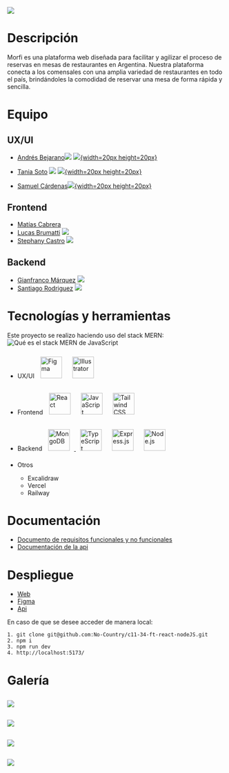 **![](https://lh6.googleusercontent.com/bTQrtu32Wkoti3anm-aP4QQglkrZ63fALdCVndmwvKRyjHEPJEHkCDdfofB8YoQWlhWDTQg2yv8qP69MrYvIxNXzLmUHfCYHFbeh4m5AiposznlLSOLwVqFqAzv0fWAAaiR2x630CNvnf8p3FSvDBTQ)**
# Descripción

Morfi es una plataforma web diseñada para facilitar y agilizar el proceso de reservas en mesas de restaurantes en Argentina. Nuestra plataforma conecta a los comensales con una amplia variedad de restaurantes en todo el país, brindándoles la comodidad de reservar una mesa de forma rápida y sencilla.

# Equipo

## UX/UI
- [Andrés Bejarano]()[![](https://icongr.am/devicon/linkedin-original.svg?size=34&color=d4b5b5)](https://www.linkedin.com/in/andres-bejarano-6765aa241) [![](https://cdn-icons-png.flaticon.com/512/124/124035.png){width=20px height=20px}](https://www.behance.net/andresbejarano6)
- [Tania Soto](https://github.com/tanisoto) [![](https://icongr.am/devicon/linkedin-original.svg?size=34&color=d4b5b5)](https://www.linkedin.com/in/taniasotoarq) [![](https://cdn-icons-png.flaticon.com/512/124/124035.png){width=20px height=20px}](https://www.behance.net/tanisoto)

- [Samuel Cárdenas]()[![](https://cdn-icons-png.flaticon.com/512/124/124035.png){width=20px height=20px}](https://www.behance.net/samuxui)


## Frontend
- [Matías Cabrera](https://github.com/matias-d)
- [Lucas Brumatti](https://github.com/lucasBruma) [![](https://icongr.am/devicon/linkedin-original.svg?size=34&color=d4b5b5)](https://www.linkedin.com/in/lucas-brumatti-50bb9a1b3/)
- [Stephany Castro](https://github.com/StephanyCS1) [![](https://icongr.am/devicon/linkedin-original.svg?size=34&color=d4b5b5)](https://www.linkedin.com/in/stephany-castro-salas-03a001172/)

## Backend
- [Gianfranco Márquez](https://github.com/elkake) [![](https://icongr.am/devicon/linkedin-original.svg?size=34&color=d4b5b5)](https://www.linkedin.com/in/gianfranco-marquez/)
- [Santiago Rodriguez](https://github.com/santy6221) [![](https://icongr.am/devicon/linkedin-original.svg?size=34&color=d4b5b5)](https://www.linkedin.com/in/santiago-rodriguez-a6b090215/)

# Tecnologías y herramientas

Este proyecto se realizo haciendo uso del stack MERN:
![Qué es el stack MERN de JavaScript](https://static.platzi.com/media/blog/mern-stack-284eedb6-ee6b-4441-b181-5064a453a15a.png)

- UX/UI
<a href="https://www.figma.com/" target="_blank"><img style="margin: 10px" src="https://profilinator.rishav.dev/skills-assets/figma-icon.svg" alt="Figma" height="50" /></a>  <a href="https://www.adobe.com/in/products/illustrator.html" target="_blank"><img style="margin: 10px" src="https://profilinator.rishav.dev/skills-assets/adobe_illustrator-icon.svg" alt="Illustrator" height="50" /></a>

- Frontend
	 <a href="https://reactjs.org/" target="_blank"><img style="margin: 10px" src="https://profilinator.rishav.dev/skills-assets/react-original-wordmark.svg" alt="React" height="50" /></a> <a href="https://www.javascript.com/" target="_blank"><img style="margin: 10px" src="https://profilinator.rishav.dev/skills-assets/javascript-original.svg" alt="JavaScript" height="50" /></a>  <a href="https://www.tailwindcss.com/" target="_blank"><img style="margin: 10px" src="https://profilinator.rishav.dev/skills-assets/tailwindcss.svg" alt="Tailwind CSS" height="50" /></a> 

- Backend
	<a href="https://www.mongodb.com/" target="_blank"><img style="margin: 10px" src="https://profilinator.rishav.dev/skills-assets/mongodb-original-wordmark.svg" alt="MongoDB" height="50" /> <a href="https://www.typescriptlang.org/" target="_blank"><img style="margin: 10px" src="https://profilinator.rishav.dev/skills-assets/typescript-original.svg" alt="TypeScript" height="50" /></a> <a href="https://expressjs.com/" target="_blank"><img style="margin: 10px" src="https://profilinator.rishav.dev/skills-assets/express-original-wordmark.svg" alt="Express.js" height="50" /></a> <a href="https://nodejs.org/" target="_blank"><img style="margin: 10px" src="https://profilinator.rishav.dev/skills-assets/nodejs-original-wordmark.svg" alt="Node.js" height="50" /></a> 

 - Otros
	- Excalidraw
	- Vercel
	- Railway

# Documentación

- [Documento de requisitos funcionales y no funcionales](https://docs.google.com/document/d/1yuIOn4MRDdCcIwUax0XlXnFRFJpDvMk83A5e8r4bFzo/edit)
- [Documentación de la api](https://github.com/No-Country/c11-34-ft-react-nodeJS/tree/backend)

# Despliegue

- [Web](https://nocountry-vercel.vercel.app)
- [Figma](https://www.figma.com/file/PcpRVE3N7qcVgqxZYGX9Qv/Cohorte-11?type=design&t=UDO77nVqGTwHaWMy-0)
- [Api](https://ncback-production.up.railway.app)

En caso de que se desee acceder de manera local:
```
1. git clone git@github.com:No-Country/c11-34-ft-react-nodeJS.git
2. npm i 
3. npm run dev
4. http://localhost:5173/ 
```

# Galería
**![](https://lh3.googleusercontent.com/F2c0bkSrRfE7jAmQhV32kOOQLU6bHX6KjknMi3iSA89RrS_VJN_homKO38j2u9ny3lxhN8iqSR6fCRCo7ZlmjqWbQdFPFedF7MXs7V_Ld2epCEYtPaqeP0DKadxHKnwcuT73WIzLj1cKncu-bTsLNDY)**
---
**![](https://lh4.googleusercontent.com/mKwnWmtVfVU2dPcjs1tt4XeBBubVTvyI2tpoTw8O87iZVvLlrcBmUTmV-y56F4ZXmXl1ttA2S71HYVQVUvayXoewbchSM8nCllSEiTnlvY40pAfbc3IKWcRijwrxH2HGqlhx5BTg_nkQHJO5iAEAVEs)**
---
**![](https://lh4.googleusercontent.com/Qt37SPxBhKH3OXeTAQyDa49TvUk3tWs1YOgwwOvWDapHRnfFL8P0Zb814bAkPoZYZ8JEz3fBPRJrpYFaDd3FqenpnNss8HKcTuB0K28h9FpA3yzi4VuPlEAakqubH5nkQ-d0dcdGpomKATwXILwmRec)**
---
**![](https://lh4.googleusercontent.com/61bXmpKnUkHaMTZo-kX-tE66bp4qIU2LbWb4e9LyAQOiv0BF8tHcNtiR_Cp2N43lWinSnqOeVpZApHwAPG9vVOGiGJR5x6Cv0zeQ0lsj5_IL_LxAQ5g-GhhOrczDHPMglF5ndPBzbsBntyll1s-EIGs)**
---

